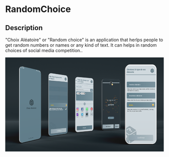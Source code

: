 # RandomChoice

## Description

"Choix Aléatoire" or "Random choice" is an application that herlps people to get random numbers or names or any kind of text.
It can helps in random choices of social media competition..

<img src="/choix.png" width="600" height="300"/>

